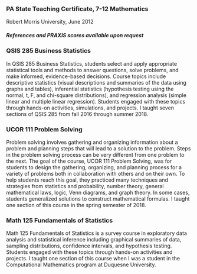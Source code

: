 ### PA State Teaching Certificate, 7-12 Mathematics
Robert Morris University, June 2012

##### References and PRAXIS scores available upon request

### QSIS 285 Business Statistics

In QSIS 285 Business Statistics, students select and apply appropriate statistical tools and methods to answer questions, solve problems, and make informed, evidence-based decisions. Course topics include descriptive statistics (visual descriptions and summaries of the data using graphs and tables), inferential statistics (hypothesis testing using the normal, t, F, and chi-square distributions), and regression analysis (simple linear and multiple linear regression). Students engaged with these topics through hands-on activities, simulations, and projects. I taught seven sections of QSIS 285 from fall 2016 through summer 2018.

### UCOR 111 Problem Solving

Problem solving involves gathering and organizing information about a problem and planning steps that will lead to a solution to the problem. Steps in the problem solving process can be very different from one problem to the next. The goal of the course, UCOR 111 Problem Solving, was for students to design the gathering, organizing, and planning process for a variety of problems both in collaboration with others and on their own. To help students reach this goal, they practiced many techniques and strategies from statistics and probability, number theory, general mathematical laws, logic, Venn diagrams, and graph theory. In some cases, students generalized solutions to construct mathematical formulas. I taught one section of this course in the spring semester of 2018.

### Math 125 Fundamentals of Statistics

Math 125 Fundamentals of Statistics is a survey course in exploratory data analysis and statistical inference including graphical summaries of data, sampling distributions, confidence intervals, and hypothesis testing. Students engaged with these topics through hands-on activities and projects. I taught one section of this course when I was a student in the Computational Mathematics program at Duquesne University.
